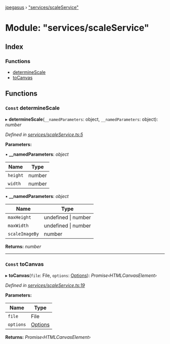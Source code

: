 [jpegasus](../README.md) › ["services/scaleService"](_services_scaleservice_.md)

# Module: "services/scaleService"

## Index

### Functions

* [determineScale](_services_scaleservice_.md#const-determinescale)
* [toCanvas](_services_scaleservice_.md#const-tocanvas)

## Functions

### `Const` determineScale

▸ **determineScale**(`__namedParameters`: object, `__namedParameters`: object): *number*

*Defined in [services/scaleService.ts:5](https://github.com/TonyBrobston/jpegasus/blob/ebe9fe6/src/services/scaleService.ts#L5)*

**Parameters:**

▪ **__namedParameters**: *object*

Name | Type |
------ | ------ |
`height` | number |
`width` | number |

▪ **__namedParameters**: *object*

Name | Type |
------ | ------ |
`maxHeight` | undefined &#124; number |
`maxWidth` | undefined &#124; number |
`scaleImageBy` | number |

**Returns:** *number*

___

### `Const` toCanvas

▸ **toCanvas**(`file`: File, `options`: [Options](../interfaces/_types_options_.options.md)): *Promise‹HTMLCanvasElement›*

*Defined in [services/scaleService.ts:19](https://github.com/TonyBrobston/jpegasus/blob/ebe9fe6/src/services/scaleService.ts#L19)*

**Parameters:**

Name | Type |
------ | ------ |
`file` | File |
`options` | [Options](../interfaces/_types_options_.options.md) |

**Returns:** *Promise‹HTMLCanvasElement›*
